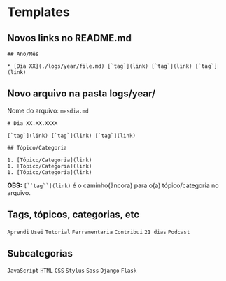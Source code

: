 # Templates

## Novos links no README.md

```
## Ano/Mês

* [Dia XX](./logs/year/file.md) [`tag`](link) [`tag`](link) [`tag`](link)
```

## Novo arquivo na pasta logs/year/

Nome do arquivo: `mesdia.md`

```
# Dia XX.XX.XXXX

[`tag`](link) [`tag`](link) [`tag`](link)

## Tópico/Categoria

1. [Tópico/Categoria](link)
1. [Tópico/Categoria](link)
1. [Tópico/Categoria](link)
```

**OBS:** `[``tag``](link)` é o caminho(âncora) para o(a) tópico/categoria no arquivo.

## Tags, tópicos, categorias, etc

`Aprendi`
`Usei`
`Tutorial`
`Ferramentaria`
`Contribui`
`21 dias`
`Podcast`

## Subcategorias

`JavaScript`
`HTML`
`CSS`
`Stylus`
`Sass`
`Django`
`Flask`
